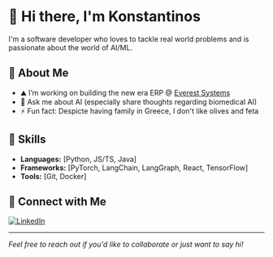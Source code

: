 # 👋 Hi there, I'm Konstantinos

I'm a software developer who loves to tackle real world problems and is passionate about the world of AI/ML.

## 🚀 About Me

- ⛰️ I’m working on building the new era ERP @ [Everest Systems](https://www.everest-systems.com/)
- 💬 Ask me about AI (especially share thoughts regarding biomedical AI)
- ⚡ Fun fact: Despicte having family in Greece, I don't like olives and feta 

## 🔧 Skills

- **Languages:** [Python, JS/TS, Java]
- **Frameworks:** [PyTorch, LangChain, LangGraph, React, TensorFlow]
- **Tools:** [Git, Docker]

## 🔗 Connect with Me

[![LinkedIn](https://img.shields.io/badge/-LinkedIn-0e76a8?style=flat&logo=Linkedin&logoColor=white)](https://www.linkedin.com/in/konstantinos-papa-a70b05149/)

---

*Feel free to reach out if you'd like to collaborate or just want to say hi!*

